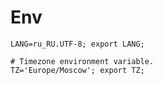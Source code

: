 Env
===

    LANG=ru_RU.UTF-8; export LANG;

    # Timezone environment variable.
    TZ='Europe/Moscow'; export TZ;
